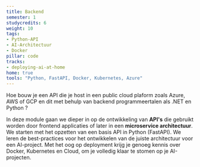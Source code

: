 ```yaml
---
title: Backend
semester: 1
studycredits: 6
weight: 10
tags:
- Python-API
- AI-Architectuur
- Docker
pillar: code
tracks:
- deploying-ai-at-home
home: true
tools: "Python, FastAPI, Docker, Kubernetes, Azure"
---
```

Hoe bouw je een API die je host in een public cloud plaform zoals Azure, AWS of GCP en dit met behulp van backend programmeertalen als .NET en Python ?

In deze module gaan we dieper in op de ontwikkeling van **API's** die gebruikt worden door frontend applicaties of later in een **microservice architectuur**. We starten met het opzetten van een basis API in Python (FastAPI).
We leren de best-practices voor het ontwikkelen van de juiste architectuur voor een AI-project.
Met het oog op deployment krijg je genoeg kennis over Docker, Kubernetes en Cloud, om je volledig klaar te stomen op je AI-projecten.